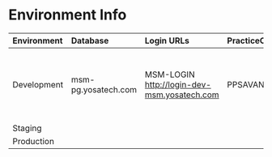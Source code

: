 # Environment Info

| Environment | Database | Login URLs | PracticeCode | UserCode | Password | API URLs
|:--------  | :--------- | :-------------------- | :------ | :-----| :------ | :---------- |
|Development|msm-pg.yosatech.com| MSM-LOGIN http://login-dev-msm.yosatech.com | PPSAVANI01|jivrajmehta|admin@admin1234| API-Gateway http://msm-api.yosatech.com MSM-PM  http://msm-pm-dev-msm.yosatech.com
|Staging|
|Production|
